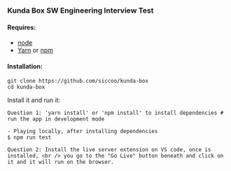 ### Kunda Box SW Engineering Interview Test

#### Requires:

- [node](https://nodejs.org/en/download/)
- [Yarn](https://github.com/yarnpkg/yarn.) or [npm](https://github.com/npm/cli/)

#### Installation:

```
git clone https://github.com/siccoo/kunda-box
cd kunda-box
```

Install it and run it:
```
Question 1: 'yarn install' or 'npm install' to install dependencies # run the app in development mode

- Playing locally, after installing dependencies
$ npm run test

Question 2: Install the live server extension on VS code, once is installed, <br /> you go to the "Go Live" button beneath and click on it and it will run on the browser.
```
